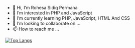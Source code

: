 - 👋 Hi, I’m Rohesa Sidiq Permana
- 👀 I’m interested in PHP and JavaScript
- 🌱 I’m currently learning PHP, JavaScript, HTML And CSS
- 💞️ I’m looking to collaborate on ...
- 📫 How to reach me ...

<!-- ![visitors](https://visitor-badge.glitch.me/badge?page_id=page.id) -->
[![Top Langs](https://github-readme-stats.vercel.app/api/top-langs/?username=Rohesa123&layout=compact)](https://github.com/Rohesa123/github-readme-stats)

<!---
Rohesa123/Rohesa123 is a ✨ special ✨ repository because its `README.md` (this file) appears on your GitHub profile.
You can click the Preview link to take a look at your changes.
--->
